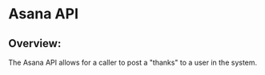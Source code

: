 # Asana API 

## Overview:

The Asana API allows for a caller to post a "thanks" to a user in the system.